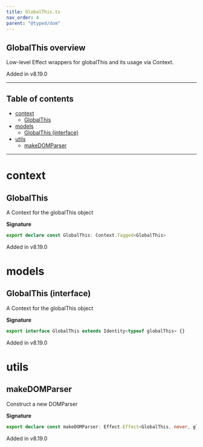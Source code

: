 ```yaml
---
title: GlobalThis.ts
nav_order: 4
parent: "@typed/dom"
---
```


## GlobalThis overview

Low-level Effect wrappers for globalThis and its usage via Context.

Added in v8.19.0

---

<h2 class="text-delta">Table of contents</h2>

- [context](#context)
  - [GlobalThis](#globalthis)
- [models](#models)
  - [GlobalThis (interface)](#globalthis-interface)
- [utils](#utils)
  - [makeDOMParser](#makedomparser)

---

# context

## GlobalThis

A Context for the globalThis object

**Signature**

```ts
export declare const GlobalThis: Context.Tagged<GlobalThis>
```

Added in v8.19.0

# models

## GlobalThis (interface)

A Context for the globalThis object

**Signature**

```ts
export interface GlobalThis extends Identity<typeof globalThis> {}
```

Added in v8.19.0

# utils

## makeDOMParser

Construct a new DOMParser

**Signature**

```ts
export declare const makeDOMParser: Effect.Effect<GlobalThis, never, globalThis.DOMParser>
```

Added in v8.19.0
